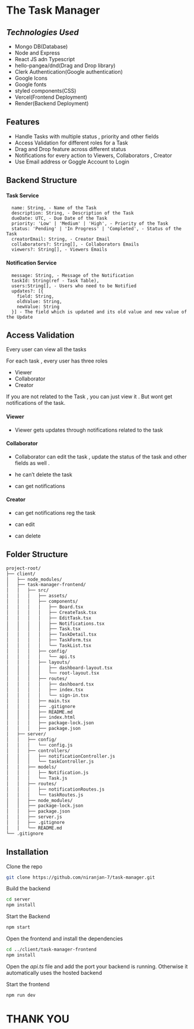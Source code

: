 # The Task Manager
## _Technologies Used_
- Mongo DB(Database)
- Node and Express
- React JS adn Typescript
- hello-pangea/dnd(Drag and Drop library)
- Clerk Authentication(Google authentication)
- Google Icons
- Google fonts
- styled components(CSS)
- Vercel(Frontend Deployment) 
- Render(Backend Deployment)
 

## Features

- Handle Tasks with multiple status , priority and other fields
- Access Validation for different roles for a Task
- Drag and Drop feature across different status 
- Notifications for every action to Viewers, Collaborators , Creator 
- Use Email address or Goggle Account to Login

## Backend Structure 

#### Task Service

```
  name: String, - Name of the Task
  description: String, - Description of the Task
  dueDate: UTC, - Due Date of the Task
  priority: 'Low' | 'Medium' | 'High', - Priority of the Task
  status: 'Pending' | 'In Progress' | 'Completed', - Status of the Task
  creatorEmail: String, - Creator Email
  collaborators?: String[], - Collaborators Emails
  viewers?: String[], - Viewers Emails
```

#### Notification Service

```
  message: String, - Message of the Notification
  taskId: String(ref - Task Table), 
  users:String[], - Users who need to be Notified
  updates?: [{
    field: String,
    oldValue: String,
    newValue: String
  }] - The field which is updated and its old value and new value of the Update
```

## Access Validation

Every user can view all the tasks

For each task , every user has three roles

- Viewer
- Collaborator
- Creator

If you are not related to the Task , you can just view it . But wont get notifications of the task.

#### Viewer

- Viewer gets updates through notifications related to the task

#### Collaborator

- Collaborator can edit the task , update the status of the task and other fields as well .

- he can’t delete the task

- can get notifications 

#### Creator

- can get notifications reg the task

- can edit 

- can delete

## Folder Structure
```md
project-root/
├── client/
│   ├── node_modules/
│   ├── task-manager-frontend/
│   │   ├── src/
│   │   │   ├── assets/
│   │   │   ├── components/
│   │   │   │   ├── Board.tsx
│   │   │   │   ├── CreateTask.tsx
│   │   │   │   ├── EditTask.tsx
│   │   │   │   ├── Notifications.tsx
│   │   │   │   ├── Task.tsx
│   │   │   │   ├── TaskDetail.tsx
│   │   │   │   ├── TaskForm.tsx
│   │   │   │   └── TaskList.tsx
│   │   │   ├── config/
│   │   │   │   └── api.ts
│   │   │   ├── layouts/
│   │   │   │   ├── dashboard-layout.tsx
│   │   │   │   └── root-layout.tsx
│   │   │   ├── routes/
│   │   │   │   ├── dashboard.tsx
│   │   │   │   ├── index.tsx
│   │   │   │   └── sign-in.tsx
│   │   │   ├── main.tsx
│   │   │   ├── .gitignore
│   │   │   ├── README.md
│   │   │   ├── index.html
│   │   │   ├── package-lock.json
│   │   │   ├── package.json
│   ├── server/
│   │   ├── config/
│   │   │   └── config.js
│   │   ├── controllers/
│   │   │   ├── notificationController.js
│   │   │   └── taskController.js
│   │   ├── models/
│   │   │   ├── Notification.js
│   │   │   └── Task.js
│   │   ├── routes/
│   │   │   ├── notificationRoutes.js
│   │   │   └── taskRoutes.js
│   │   ├── node_modules/
│   │   ├── package-lock.json
│   │   ├── package.json
│   │   ├── server.js
│   │   ├── .gitignore
│   │   └── README.md
└── .gitignore
```

## Installation

Clone the repo 

```sh
git clone https://github.com/niranjan-7/task-manager.git
```

Build the backend
```sh
cd server
npm install
```

Start the Backend
```sh
npm start
```

Open the frontend and install the dependencies
```sh
cd ../client/task-manager-frontend
npm install
```
Open the _api.ts_ file and add the port your backend is running. Otherwise it automatically uses the hosted backend

Start the frontend
```sh
npm run dev
```

# THANK YOU




